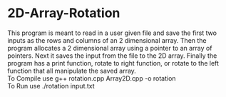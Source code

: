 # 2D-Array-Rotation
This program is meant to read in a user given file and save the first two inputs as the rows and columns of an 2 dimensional array. Then the program allocates a 2 dimensional array using a pointer to an array of pointers. Next it saves the input from the file to the 2D array. Finally the program has a print function, rotate to right function, or rotate to the left function that all manipulate the saved array.  
To Compile use g++ rotation.cpp Array2D.cpp -o rotation  
To Run use ./rotation input.txt
